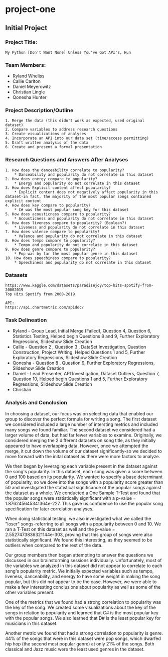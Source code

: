 # project-one

## Initial Project

### Project Title:
    My Python [Don't Want None] Unless You've Got API's, Hun

### Team Members:
* Ryland Wheliss
* Callie Carlton
* Daniel Meyerowitz
* Christian Lingle
* Qonesha Hunter

### Project Description/Outline
    1. Merge the data (this didn't work as expected, used original dataset)
    2. Compare variables to address research questions
    3. Create visualizations of analyses
    4. Incorporate an API into our data set (time/access permitting)
    5. Draft written analysis of the data
    6. Create and present a formal presentation


### Research Questions and Answers After Analyses
    1. How does the danceability correlate to popularity?
        * Danceability and popularity do not correlate in this dataset
    2. How does energy compare to popularity?
        * Energy and popularity do not correlate in this dataset
    3. How does Explicit content affect popularity?
        * Explicit content does not negatively affect popularity in this dataset-in fact, the majority of the most popular songs contained explicit content 
    4. How does key compare to popularity?
        * C# was the most popular song key for this dataset
    5. How does acousticness compare to popularity?
        * Acousticness and popularity do not correlate in this dataset
    6. How does liveness compare to popularity? (Boolean?)
        * Liveness and popularity do not correlate in this dataset
    7. How does valence compare to popularity?
        * Valence and popularity do not correlate in this dataset
    8. How does tempo compare to popularity?
        * Tempo and popularity do not correlate in this dataset
    9. How does genre compare to popularity?
        * Pop was by far the most popular genre in this dataset
    10. How does speechiness compare to popularity?
        * Speechiness and popularity do not correlate in this dataset


### Datasets
    https://www.kaggle.com/datasets/paradisejoy/top-hits-spotify-from-20002019
    Top Hits Spotify from 2000-2019

    API:
    https://api.chartmetric.com/apidoc/

### Task Delineation
* Ryland - Group Lead, Initial Merge (Failed), Question 4, Question 6, Statistics Testing, Helped begin Questions 8 and 9, Further Exploratory Regressions, Slideshow Slide Creation
* Callie - Question 2 , Question 3 , DataSet Investigation, Question Construction, Project Writing, Helped Questions 1 and 5, Further Exploratory Regressions, Slideshow Slide Creation
* Qonesha - Question 8 , Question 9, Further Exploratory Regressions, Slideshow Slide Creation
* Daniel - Lead Presenter, API Investigation, Dataset Outliers, Question 7, Question 10, Helped begin Questions 1 and 5, Further Exploratory Regressions, Slideshow Slide Creation
* Christian 

### Analysis and Conclusion
In choosing a dataset, our focus was on selecting data that enabled our group to discover the perfect formula for writing a song. The first dataset we considered included a large number of intersting metrics and included many songs we found familiar. The second dataset we considered had a larger volume of data, but had far fewer variables to examine. Originally, we considered merging the 2 different datasets on song title, as they initially appeared to have overlapping data. However, once we attempted the merge, it cut down the volume of our dataset significantly-so we decided to move forward with the inital dataset as there were more factors to analyze.

We then began by leveraging each variable present in the dataset against the song's popularity. In this dataset, each song was given a score between 0 and 100 based on its popularity. We wanted to specify a base determinant of popularity, so we dove into the songs with a popularity score greater than 50 and investigated the statistical significance of the popular songs against the dataset as a whole. We conducted a One Sample T-Test and found that the popular songs were statistically significant with a p-value = 1.876245645341364e-227. This gave us confidence to use the popular song specification for later correlation analyses.

When doing statistical testing, we also investigated what we called the "loser" songs-referring to all songs with a popularity between 0 and 10. We ran a T-Test on this dataset as well and the p-value = 2.5527473836321144e-303, proving that this group of songs were also statistically significant. We found this interesting, as they seemed to be outliers when compared to the rest of the data.

Our group members then began attempting to answer the questions we discussed in our brainstorming sessions individually. Unfortunately, most of the variables we analyzed in this dataset did not appear to correlate to each song's popularity metric. We initially expected variables such as tempo, liveness, danceability, and energy to have some weight in making the song popular, but this did not appear to be the case. However, we were able to make a few interesting conclusions about popularity as well as some of the other variables present. 

One of the metrics that we found had a strong correlation to popularity was the key of the song. We created some visualizations about the key of the songs in relation to popularity and learned that C# is the most popular key with the popular songs. We also learned that D# is the least popular key for musicians in this dataset.

Another metric we found that had a strong correlation to popularity is genre. 44% of the songs that were in this dataset were pop songs, which dwarfed hip hop (the second most popular genre) at only 21% of the songs. Both classical and Jazz music were the least used genres in the dataset. 

